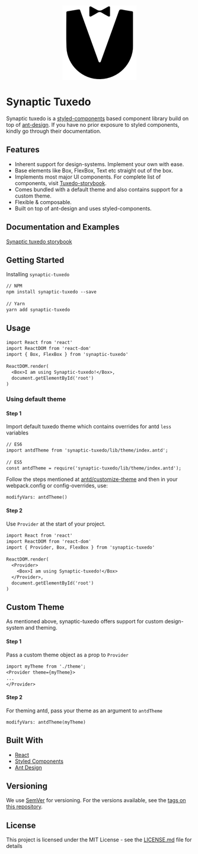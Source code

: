 <center><img src="./tuxedo_logo.png" /></center>

# Synaptic Tuxedo
Synaptic tuxedo is a [styled-components](https://www.styled-components.com/) based component library build on top of [ant-design](https://ant.design/). If you have no prior exposure to styled components, kindly go through their documentation.

## Features
 - Inherent support for design-systems. Implement your own with ease.
 - Base elements like Box, FlexBox, Text etc straight out of the box.
 - Implements most major UI components. For complete list of components, visit [Tuxedo-storybook](https://tuxedo.synaptic.com/).
 - Comes bundled with a default theme and also contains support for a custom theme.
 - Flexible & composable.
 - Built on top of ant-design and uses styled-components.

## Documentation and Examples
[Synaptic tuxedo storybook](https://tuxedo.synaptic.com/)

## Getting Started

Installing `synaptic-tuxedo`
```
// NPM
npm install synaptic-tuxedo --save

// Yarn
yarn add synaptic-tuxedo
```

## Usage

```
import React from 'react'
import ReactDOM from 'react-dom'
import { Box, FlexBox } from 'synaptic-tuxedo'

ReactDOM.render(
  <Box>I am using Synaptic-tuxedo!</Box>,
  document.getElementById('root')
)
```

### Using default theme
#### Step 1
Import default tuxedo theme which contains overrides for antd `less` variables
```
// ES6
import antdTheme from 'synaptic-tuxedo/lib/theme/index.antd';

// ES5
const antdTheme = require('synaptic-tuxedo/lib/theme/index.antd');
```

Follow the steps mentioned at [antd/customize-theme](https://ant.design/docs/react/customize-theme) and then in your webpack.config or config-overrides, use:

```
modifyVars: antdTheme()
```
#### Step 2
Use `Provider` at the start of your project.

```
import React from 'react'
import ReactDOM from 'react-dom'
import { Provider, Box, FlexBox } from 'synaptic-tuxedo'

ReactDOM.render(
  <Provider>
    <Box>I am using Synaptic-tuxedo!</Box>
  </Provider>,
  document.getElementById('root')
)
```

## Custom Theme
As mentioned above, synaptic-tuxedo offers support for custom design-system and theming.

#### Step 1
Pass a custom theme object as a prop to `Provider`

```
import myTheme from './theme';
<Provider theme={myTheme}>
...
</Provider>
```

#### Step 2
For theming antd, pass your theme as an argument to `antdTheme`
```
modifyVars: antdTheme(myTheme)
```

## Built With
* [React](https://reactjs.org/)
* [Styled Components](https://www.styled-components.com/)
* [Ant Design](https://ant.design/)

## Versioning
We use [SemVer](http://semver.org/) for versioning. For the versions available, see the [tags on this repository](https://github.com/vy-labs/synaptic-tuxedo/tags).

## License

This project is licensed under the MIT License - see the [LICENSE.md](LICENSE.md) file for details

